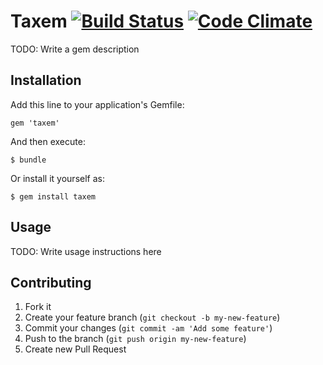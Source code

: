 # Taxem [![Build Status](https://travis-ci.org/code-lever/taxem.png)](https://travis-ci.org/code-lever/taxem) [![Code Climate](https://codeclimate.com/github/code-lever/taxem.png)](https://codeclimate.com/github/code-lever/taxem)

TODO: Write a gem description

## Installation

Add this line to your application's Gemfile:

    gem 'taxem'

And then execute:

    $ bundle

Or install it yourself as:

    $ gem install taxem

## Usage

TODO: Write usage instructions here

## Contributing

1. Fork it
2. Create your feature branch (`git checkout -b my-new-feature`)
3. Commit your changes (`git commit -am 'Add some feature'`)
4. Push to the branch (`git push origin my-new-feature`)
5. Create new Pull Request
